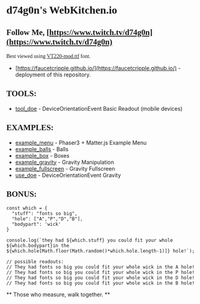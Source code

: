 # <span style="font-family:VT220-mod;">d74g0n's WebKitchen.io
## <span style="font-family:VT220-mod;">Follow Me, [https://www.twitch.tv/d74g0n](https://www.twitch.tv/d74g0n)
    
<span style="font-family:VT220-mod;"> Best viewed using [VT220-mod.ttf](https://faucetcripple.github.io/fonts/VT220-mod.ttf) font.
- [https://faucetcripple.github.io/](https://faucetcripple.github.io/) - deployment of this repository.



## <span style="font-family:VT220-mod;"> TOOLS:
- [tool_doe](https://faucetcripple.github.io/doe/tool_doe) - DeviceOrientationEvent Basic Readout (mobile devices)

## <span style="font-family:VT220-mod;">EXAMPLES:


- [example_menu](https://faucetcripple.github.io/examples/example_menu) - Phaser3 + Matter.js Example Menu
- [example_balls](https://faucetcripple.github.io/examples/example_balls) - Balls
- [example_box](https://faucetcripple.github.io/examples/example_box) - Boxes
- [example_gravity](https://faucetcripple.github.io/examples/example_gravity) - Gravity Manipulation
- [example_fullscreen](https://faucetcripple.github.io/examples/example_fullscreen) - Gravity Fullscreen
- [use_doe](https://faucetcripple.github.io/doe/use_doe) - DeviceOrientationEvent Gravity

## <span style="font-family:VT220-mod;">BONUS:
```
const which = {
  "stuff": "fonts so big",
  "hole": ["A","P","D","B"],
  "bodypart": 'wick'
}

console.log(`they had ${which.stuff} you could fit your whole ${which.bodypart}in the ${which.hole[Math.floor(Math.random()*which.hole.length-1)]} hole!`);
    
// possible readouts:
// They had fonts so big you could fit your whole wick in the A hole!
// They had fonts so big you could fit your whole wick in the P hole!
// They had fonts so big you could fit your whole wick in the D hole!
// They had fonts so big you could fit your whole wick in the B hole!
```
** Those who measure, walk together. **
